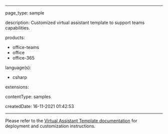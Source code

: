
---

page_type: sample

description: Customized virtual assistant template to support teams capabilities.

products:
- office-teams
- office
- office-365

language(s):
- csharp

extensions:

contentType: samples

createdDate: 16-11-2021 01:42:53

---
Please refer to the [Virtual Assistant Template documentation](https://microsoft.github.io/botframework-solutions/virtual-assistant/tutorials/create-assistant/csharp/1-intro/) for deployment and customization instructions.


